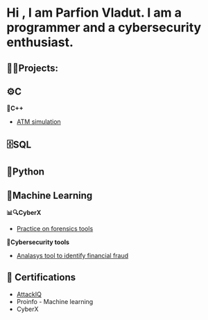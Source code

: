 <h1>Hi , I am Parfion Vladut. I am a programmer and a cybersecurity enthusiast. </h1>

<h2> 👨‍💻Projects: </h2>

<b>⚙️C</b>
-

<b>🚀C++</b>

- [ATM simulation](https://github.com/parfionvladut/atm-software/tree/master)

<b>🗄️SQL</b>
-

<b>🐍Python</b>
-

<b>🤖Machine Learning</b>
-

<b>📊🔍CyberX</b>

- [Practice on forensics tools](https://github.com/parfionvladut/CyberX)

<b>🧰Cybersecurity tools</b>

- [Analasys tool to identify financial fraud](https://github.com/parfionvladut/Digital-proof-abstraction)

<h2>📝 Certifications</h2>

- [AttackIQ](https://www.credly.com/users/parfion-vladut/badges)
- Proinfo - Machine learning
- CyberX

